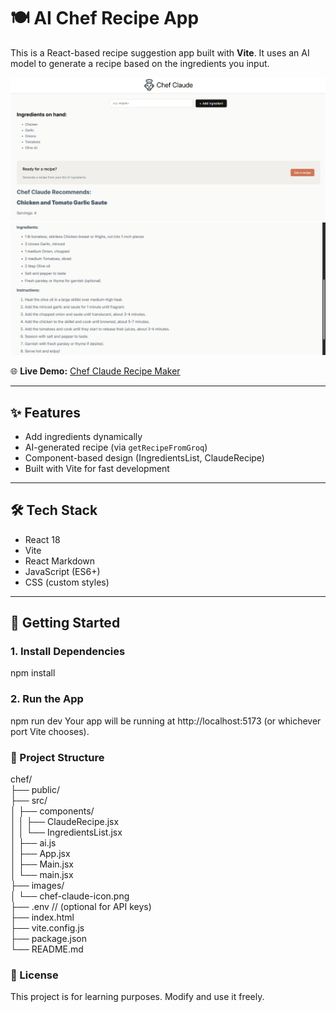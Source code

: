# 🍽️ AI Chef Recipe App

This is a React-based recipe suggestion app built with **Vite**. It uses an AI model to generate a recipe based on the ingredients you input.

![alt text](images/site_1.png)
![alt text](images/site_2.png)


🌐 **Live Demo:** [Chef Claude Recipe Maker](https://chef-claude-recipe-maker.netlify.app/)

---

## ✨ Features

- Add ingredients dynamically
- AI-generated recipe (via `getRecipeFromGroq`)
- Component-based design (IngredientsList, ClaudeRecipe)
- Built with Vite for fast development

---

## 🛠️ Tech Stack

- React 18
- Vite
- React Markdown
- JavaScript (ES6+)
- CSS (custom styles)

---

## 🚀 Getting Started

### 1. Install Dependencies

npm install

### 2. Run the App

npm run dev
Your app will be running at http://localhost:5173 (or whichever port Vite chooses).

### 🧪 Project Structure

chef/\
├── public/\
├── src/\
│   ├── components/\
│   │   ├── ClaudeRecipe.jsx\
│   │   └── IngredientsList.jsx\
│   ├── ai.js\
│   ├── App.jsx\
│   ├── Main.jsx\
│   └── main.jsx\
├── images/\
│   └── chef-claude-icon.png\
├── .env           // (optional for API keys)\
├── index.html\
├── vite.config.js\
├── package.json\
└── README.md





### 📄 License
This project is for learning purposes. Modify and use it freely.









